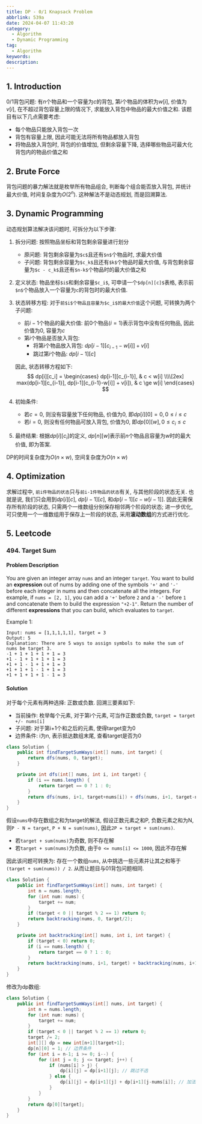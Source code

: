 ```yaml
---
title: DP - 0/1 Knapsack Problem
abbrlink: 539a
date: 2024-04-07 11:43:20
category:
  - Algorithm
  - Dynamic Programming
tag:
  - Algorithm
keywords:
description:
---
```


## 1. Introduction
0/1背包问题: 有$n$个物品和一个容量为$c$的背包, 第$i$个物品的体积为$w[i]$, 价值为$v[i]$, 在不超过背包容量上限的情况下, 求能放入背包中物品的最大价值之和. 该题目有以下几点需要考虑:
* 每个物品只能放入背包一次
* 背包有容量上限, 因此可能无法将所有物品都放入背包
* 将物品放入背包时, 背包的价值增加, 但剩余容量下降, 选择哪些物品可最大化背包内的物品价值之和


## 2. Brute Force
背包问题的暴力解法就是枚举所有物品组合, 判断每个组合能否放入背包, 并统计最大价值, 时间复杂度为$O(2^n)$. 这种解法不是动态规划, 而是回溯算法.


## 3. Dynamic Programming
动态规划算法解决该问题时, 可拆分为以下步骤:
1. 拆分问题: 按照物品坐标和背包剩余容量进行划分
    * 原问题: 背包剩余容量为`$c$`且还有`$n$`个物品时, 求最大价值
    * 子问题: 背包剩余容量为`$c_k$`且还有`$k$`个物品时最大价值, 与背包剩余容量为`$c - c_k$`且还有`$n-k$`个物品时的最大价值之和
2. 定义状态: 物品坐标`$i$`和剩余容量`$c_i$`, 可申请一个`$dp[n][c]$`表格, 表示前`$n$`个物品放入一个容量为`c`的背包时的最大价值.
3. 状态转移方程: 对于`前$i$个物品且容量为$c_i$的最大价值`这个问题, 可转换为两个子问题:
    * 前$i-1$个物品的最大价值: 前$0$个物品($i = 1$)表示背包中没有任何物品, 因此价值为$0$, 容量为$c$
    * 第$i$个物品是否放入背包:
        * 将第$i$个物品放入背包: $dp[i-1][c_{i-1}-w[i]] + v[i]$
        * 跳过第$i$个物品: $dp[i-1][c]$

    因此, 状态转移方程如下:
    $$
    dp[i][c_i] = 
    \begin{cases}
        dp[i-1][c_{i-1}],                              & c < w[i] \\\\[2ex]
        max(dp[i-1][c_{i-1}], dp[i-1][c_{i-1}-w[i]] + v[i]), & c \ge w[i]
    \end{cases}
    $$
4. 初始条件:
    * 若$c = 0$, 则没有容量放下任何物品, 价值为0, 即$dp[i][0] = 0, 0 \le i \le c$
    * 若$i = 0$, 则没有任何物品可放入背包, 价值为0, 即$dp[0][w], 0 \le c_i \le c$
5. 最终结果: 根据$dp[i][c_i]$的定义, $dp[n][w]$表示前$n$个物品且容量为$w$时的最大价值, 即为答案.

DP的时间复杂度为$O(n \times w)$, 空间复杂度为$O(n \times w)$


## 4. Optimization
求解过程中, `前i件物品的状态`只与`前i-1件物品的状态`有关, 与其他阶段的状态无关. 也就是说, 我们只会用到$dp[i][c]$, $dp[i-1][c]$, 和$dp[i-1][c-w[i-1]]$. 因此无需保存所有阶段的状态, 只需两个一维数组分别保存相邻两个阶段的状态; 进一步优化, 可只使用一个一维数组用于保存上一阶段的状态, 采用**滚动数组**的方式进行优化.


## 5. Leetcode
### 494. Target Sum
#### Problem Description
You are given an integer array `nums` and an integer `target`.
You want to build an **expression** out of nums by adding one of the symbols `'+'` and `'-'` before each integer in nums and then concatenate all the integers.
For example, if `nums = [2, 1]`, you can add a `'+'` before `2` and a `'-'` before `1` and concatenate them to build the expression `"+2-1"`.
Return the number of different **expressions** that you can build, which evaluates to `target`.

Example 1:
```
Input: nums = [1,1,1,1,1], target = 3
Output: 5
Explanation: There are 5 ways to assign symbols to make the sum of nums be target 3.
-1 + 1 + 1 + 1 + 1 = 3
+1 - 1 + 1 + 1 + 1 = 3
+1 + 1 - 1 + 1 + 1 = 3
+1 + 1 + 1 - 1 + 1 = 3
+1 + 1 + 1 + 1 - 1 = 3
```

#### Solution 
对于每个元素有两种选择: 正数或负数. 回溯三要素如下:
* 当前操作: 枚举每个元素, 对于第i个元素, 可当作正数或负数, `target = target +/- nums[i]`
* 子问题: 对于第i+1个和之后的元素, 使得target变为0
* 边界条件: i为n, 表示抵达数组末尾, 查看target是否为0

```java
class Solution {
    public int findTargetSumWays(int[] nums, int target) {
        return dfs(nums, 0, target);
    }

    private int dfs(int[] nums, int i, int target) {
        if (i == nums.length) {
            return target == 0 ? 1 : 0;
        }
        return dfs(nums, i+1, target+nums[i]) + dfs(nums, i+1, target-nums[i]);
    }
}
```

假设`nums`中存在数组之和为target的解法, 假设正数元素之和P, 负数元素之和为N, 则`P - N = target`, `P + N = sum(nums)`, 因此`2P = target + sum(nums)`.
* 若`target + sum(nums)`为奇数, 则不存在解
* 若`target + sum(nums)`为负数, 由于`0 <= nums[i] <= 1000`, 因此不存在解

因此该问题可转换为: 存在一个数组`nums`, 从中挑选一些元素并让其之和等于`(target + sum(nums)) / 2`. 从而让题目与01背包问题相同.

```java
class Solution {
    public int findTargetSumWays(int[] nums, int target) {
        int n = nums.length;
        for (int num: nums) {
            target += num;
        }
        if (target < 0 || target % 2 == 1) return 0;
        return backtracking(nums, 0, target/2);
    }

    private int backtracking(int[] nums, int i, int target) {
        if (target < 0) return 0;
        if (i == nums.length) {
            return target == 0 ? 1 : 0;
        }
        return backtracking(nums, i+1, target) + backtracking(nums, i+1, target-nums[i]);
    }
}
```

修改为dp数组:
```java
class Solution {
    public int findTargetSumWays(int[] nums, int target) {
        int n = nums.length;
        for (int num: nums) {
            target += num;
        }
        if (target < 0 || target % 2 == 1) return 0;
        target /= 2;
        int[][] dp = new int[n+1][target+1];
        dp[n][0] = 1; // 边界条件
        for (int i = n-1; i >= 0; i--) {
            for (int j = 0; j <= target; j++) {
                if (nums[i] > j) {
                    dp[i][j] = dp[i+1][j]; // 跳过不选
                } else {
                    dp[i][j] = dp[i+1][j] + dp[i+1][j-nums[i]]; // 加法原则: 若事件A和B不可能同时发生, 则发生事件A和B的总数等于发生A和发生B的数量之和
                }
            }
        }
        return dp[0][target];
    }
}
```
